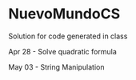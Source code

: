 NuevoMundoCS
============

Solution for code generated in class

Apr 28 - Solve quadratic formula

May 03 - String Manipulation
